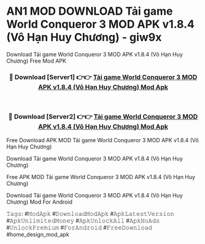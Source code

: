 # AN1 MOD DOWNLOAD Tải game World Conqueror 3 MOD APK v1.8.4 (Vô Hạn Huy Chương) - giw9x
Download Tải game World Conqueror 3 MOD APK v1.8.4 (Vô Hạn Huy Chương) Free Mod APK

<div align="center">
<h3>🔴 Download [Server1] 👉👉 <a href="https://apk-comot.site?title=Tải_game_World_Conqueror_3_MOD_APK_v1.8.4_(Vô_Hạn_Huy_Chương)">Tải game World Conqueror 3 MOD APK v1.8.4 (Vô Hạn Huy Chương) Mod Apk</a></h3><br>

<h3>🔴 Download [Server2] 👉👉 <a href="https://apk-comot.site?title=Tải_game_World_Conqueror_3_MOD_APK_v1.8.4_(Vô_Hạn_Huy_Chương)">Tải game World Conqueror 3 MOD APK v1.8.4 (Vô Hạn Huy Chương) Mod Apk</a></h3>
</div>


Free Download APK MOD Tải game World Conqueror 3 MOD APK v1.8.4 (Vô Hạn Huy Chương)

Download Tải game World Conqueror 3 MOD APK v1.8.4 (Vô Hạn Huy Chương) 

Free APK MOD Tải game World Conqueror 3 MOD APK v1.8.4 (Vô Hạn Huy Chương) 

Download Tải game World Conqueror 3 MOD APK v1.8.4 (Vô Hạn Huy Chương) Mod For Android

𝚃𝚊𝚐𝚜: #𝙼𝚘𝚍𝙰𝚙𝚔 #𝙳𝚘𝚠𝚗𝚕𝚘𝚊𝚍𝙼𝚘𝚍𝙰𝚙𝚔 #𝙰𝚙𝚔𝙻𝚊𝚝𝚎𝚜𝚝𝚅𝚎𝚛𝚜𝚒𝚘𝚗 #𝙰𝚙𝚔𝚄𝚗𝚕𝚒𝚖𝚒𝚝𝚎𝚍𝙼𝚘𝚗𝚎𝚢 #𝙰𝚙𝚔𝚄𝚗𝚕𝚘𝚌𝚔𝙰𝚕𝚕 #𝙰𝚙𝚔𝙽𝚘𝙰𝚍𝚜 #𝚄𝚗𝚕𝚘𝚌𝚔𝙿𝚛𝚎𝚖𝚒𝚞𝚖 #𝙵𝚘𝚛𝙰𝚗𝚍𝚛𝚘𝚒𝚍 #𝙵𝚛𝚎𝚎𝙳𝚘𝚠𝚗𝚕𝚘𝚊𝚍 #home_design_mod_apk